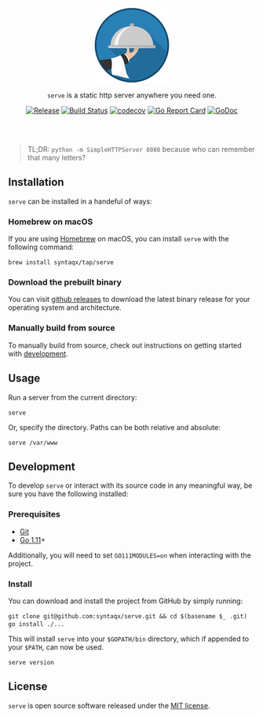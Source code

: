 <div align="center">

![img](assets/logo.png)

`serve` is a static http server anywhere you need one.

[homebrew]: https://brew.sh/
[git]:      https://git-scm.com/
[golang]:   https://golang.org/
[releases]: https://github.com/syntaqx/serve/releases

[![Release](https://img.shields.io/github/release/syntaqx/serve.svg)][releases]
[![Build Status](https://travis-ci.org/syntaqx/serve.svg?branch=master)](https://travis-ci.org/syntaqx/serve)
[![codecov](https://codecov.io/gh/syntaqx/serve/branch/master/graph/badge.svg)](https://codecov.io/gh/syntaqx/serve)
[![Go Report Card](https://goreportcard.com/badge/github.com/syntaqx/serve)](https://goreportcard.com/report/github.com/syntaqx/serve)
[![GoDoc](https://godoc.org/github.com/syntaqx/serve?status.svg)](https://godoc.org/github.com/syntaqx/serve)

<br><br>

</div>

> TL;DR: `python -m SimpleHTTPServer 8080` because who can remember that many
> letters?

## Installation

`serve` can be installed in a handeful of ways:

### Homebrew on macOS

If you are using [Homebrew][] on macOS, you can install `serve` with the
following command:

```
brew install syntaqx/tap/serve
```

### Download the prebuilt binary

You can visit [github releases][releases] to download the latest binary release
for your operating system and architecture.

### Manually build from source

To manually build from source, check out instructions on getting started with
[development](#development).

## Usage

Run a server from the current directory:

```
serve
```

Or, specify the directory. Paths can be both relative and absolute:

```
serve /var/www
```

## Development

To develop `serve` or interact with its source code in any meaningful way, be
sure you have the following installed:

### Prerequisites

- [Git][git]
- [Go 1.11][golang]+

Additionally, you will need to set `GO111MODULES=on` when interacting with the
project.

### Install

You can download and install the project from GitHub by simply running:

```
git clone git@github.com:syntaqx/serve.git && cd $(basename $_ .git)
go install ./...
```

This will install `serve` into your `$GOPATH/bin` directory, which if appended
to your `$PATH`, can now be used.

```
serve version
```

## License

[MIT]: https://opensource.org/licenses/MIT

`serve` is open source software released under the [MIT license][MIT].
